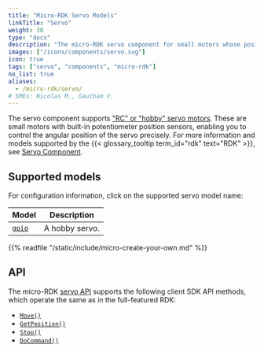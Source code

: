 ```yaml
---
title: "Micro-RDK Servo Models"
linkTitle: "Servo"
weight: 30
type: "docs"
description: "The micro-RDK servo component for small motors whose position you can precisely control."
images: ["/icons/components/servo.svg"]
icon: true
tags: ["servo", "components", "micro-rdk"]
no_list: true
aliases:
  - /micro-rdk/servo/
# SMEs: Nicolas M., Gautham V.
---
```


The servo component supports ["RC" or "hobby" servo motors](https://learn.adafruit.com/adafruit-motor-selection-guide/rc-servos).
These are small motors with built-in potentiometer position sensors, enabling you to control the angular position of the servo precisely.
For more information and models supported by the {{< glossary_tooltip term_id="rdk" text="RDK" >}}, see [Servo Component](/machine/components/servo/).

## Supported models

For configuration information, click on the supported servo model name:

<!-- prettier-ignore -->
| Model | Description |
| ----- | ----------- |
| [`gpio`](gpio/) | A hobby servo. |

{{% readfile "/static/include/micro-create-your-own.md" %}}

## API

The micro-RDK [servo API](/machine/components/servo/#api) supports the following client SDK API methods, which operate the same as in the full-featured RDK:

- [`Move()`](/machine/components/servo/#move)
- [`GetPosition()`](/machine/components/servo/#getposition)
- [`Stop()`](/machine/components/servo/#stop)
- [`DoCommand()`](/machine/components/servo/#docommand)
